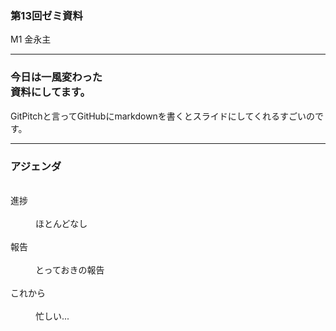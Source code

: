 ### 第13回ゼミ資料
M1 金永主

---

### 今日は一風変わった<br>資料にしてます。
GitPitchと言ってGitHubにmarkdownを書くとスライドにしてくれるすごいのです。

---

### アジェンダ
<dl>
  <dt>進捗</dt>
  <dd>ほとんどなし</dd>
  <dt>報告</dt>
  <dd>とっておきの報告</dd>
  <dt>これから</dt>
  <dd>忙しい...</dd>
</dl>
